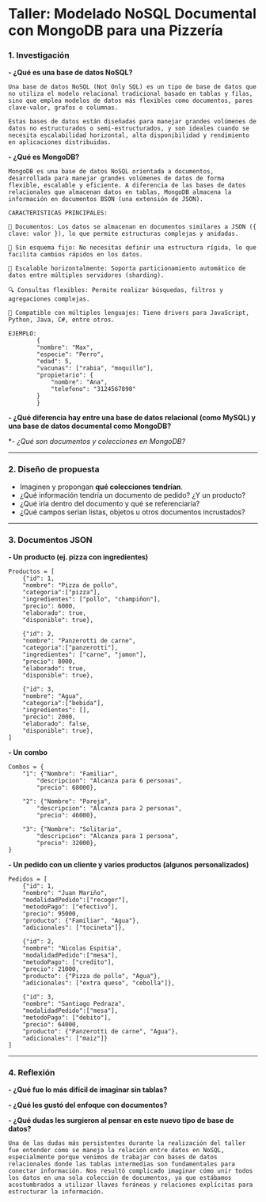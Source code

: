 # Taller: Modelado NoSQL Documental con MongoDB para una Pizzería

### 1. Investigación

**- ¿Qué es una base de datos NoSQL?**

    Una base de datos NoSQL (Not Only SQL) es un tipo de base de datos que no utiliza el modelo relacional tradicional basado en tablas y filas, sino que emplea modelos de datos más flexibles como documentos, pares clave-valor, grafos o columnas.

    Estas bases de datos están diseñadas para manejar grandes volúmenes de datos no estructurados o semi-estructurados, y son ideales cuando se necesita escalabilidad horizontal, alta disponibilidad y rendimiento en aplicaciones distribuidas.

**- ¿Qué es MongoDB?**

    MongoDB es una base de datos NoSQL orientada a documentos, desarrollada para manejar grandes volúmenes de datos de forma flexible, escalable y eficiente. A diferencia de las bases de datos relacionales que almacenan datos en tablas, MongoDB almacena la información en documentos BSON (una extensión de JSON).

    CARACTERISTICAS PRINCIPALES:

    📄 Documentos: Los datos se almacenan en documentos similares a JSON ({ clave: valor }), lo que permite estructuras complejas y anidadas.

    🔄 Sin esquema fijo: No necesitas definir una estructura rígida, lo que facilita cambios rápidos en los datos.

    🚀 Escalable horizontalmente: Soporta particionamiento automático de datos entre múltiples servidores (sharding).

    🔍 Consultas flexibles: Permite realizar búsquedas, filtros y agregaciones complejas.

    🧩 Compatible con múltiples lenguajes: Tiene drivers para JavaScript, Python, Java, C#, entre otros.

    EJEMPLO:
            {
            "nombre": "Max",
            "especie": "Perro",
            "edad": 5,
            "vacunas": ["rabia", "moquillo"],
            "propietario": {
                "nombre": "Ana",
                "telefono": "3124567890"
            }
            }

**- ¿Qué diferencia hay entre una base de datos relacional (como MySQL) y una base de datos documental como MongoDB?**

**- ¿Qué son documentos y colecciones en MongoDB?*

---

### 2. Diseño de propuesta

- Imaginen y propongan **qué colecciones tendrían**.
- ¿Qué información tendría un documento de pedido? ¿Y un producto?
- ¿Qué iría dentro del documento y qué se referenciaría?
- ¿Qué campos serían listas, objetos u otros documentos incrustados?

---

### 3. Documentos JSON

**- Un producto (ej. pizza con ingredientes)**

    Productos = [
        {"id": 1,
        "nombre": "Pizza de pollo",
        "categoria":["pizza"],
        "ingredientes": ["pollo", "champiñon"],
        "precio": 6000,
        "elaborado": true,
        "disponible": true},

        {"id": 2,
        "nombre": "Panzerotti de carne",
        "categoria":["panzerotti"],
        "ingredientes": ["carne", "jamon"],
        "precio": 8000,
        "elaborado": true,
        "disponible": true},

        {"id": 3,
        "nombre": "Agua",
        "categoria":["bebida"],
        "ingredientes": [],
        "precio": 2000,
        "elaborado": false,
        "disponible": true},
    ]

**- Un combo**

    Combos = {
        "1": {"Nombre": "Familiar", 
            "descripcion": "Alcanza para 6 personas", 
            "precio": 68000},

        "2": {"Nombre": "Pareja", 
            "descripcion": "Alcanza para 2 personas", 
            "precio": 46000},

        "3": {"Nombre": "Solitario", 
            "descripcion": "Alcanza para 1 persona", 
            "precio": 32000},
    } 

**- Un pedido con un cliente y varios productos (algunos personalizados)**

    Pedidos = [
        {"id": 1,
        "nombre": "Juan Mariño",
        "modalidadPedido":["recoger"],
        "metodoPago": ["efectivo"],
        "precio": 95000,
        "producto": {"Familiar", "Agua"},
        "adicionales": ["tocineta"]},

        {"id": 2,
        "nombre": "Nicolas Espitia",
        "modalidadPedido":["mesa"],
        "metodoPago": ["credito"],
        "precio": 21000,
        "producto": {"Pizza de pollo", "Agua"},
        "adicionales": ["extra queso", "cebolla"]},

        {"id": 3,
        "nombre": "Santiago Pedraza",
        "modalidadPedido":["mesa"],
        "metodoPago": ["debito"],
        "precio": 64000,
        "producto": {"Panzerotti de carne", "Agua"},
        "adicionales": ["maiz"]}
    ]

---

### 4. Reflexión

**- ¿Qué fue lo más difícil de imaginar sin tablas?**

**- ¿Qué les gustó del enfoque con documentos?**

**- ¿Qué dudas les surgieron al pensar en este nuevo tipo de base de datos?**

    Una de las dudas más persistentes durante la realización del taller fue entender cómo se maneja la relación entre datos en NoSQL, especialmente porque venimos de trabajar con bases de datos relacionales donde las tablas intermedias son fundamentales para conectar información. Nos resultó complicado imaginar cómo unir todos los datos en una sola colección de documentos, ya que estábamos acostumbrados a utilizar llaves foráneas y relaciones explícitas para estructurar la información.







